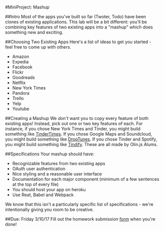 #MiniProject: Mashup

##Intro
Most of the apps you've built so far (Twoter, Todo) have been clones of existing applications. This lab will be a bit different: you'll be combining key features of two existing apps into a "mashup" which does something new and exciting.

##Choosing Two Existing Apps
Here's a list of ideas to get you started - feel free to come up with others.
- Amazon
- Expedia
- Facebook
- Flickr
- Goodreads
- Netflix
- New York Times
- Pandora
- Trello
- Yelp
- Youtube

##Creating a Mashup
We _don't_ want you to copy every feature of both existing apps! Instead, pick out one or two key features of each. For instance, if you chose New York Times and Tinder, you might build something like [TinderTimes](http://tindertimes.herokuapp.com/). If you chose Google Maps and Soundcloud, you might build something like [DropTunes](http://droptune.herokuapp.com/#!/). If you chose Tinder and Spotify, you might build something like [Tindify](http://tindify.herokuapp.com/). These are all made by Olin.js Alums.

##Specifications
Your mashup should have:
- Recognizable features from two existing apps
- OAuth user authentication
- Nice styling and a reasonable user interface
- Documentation for each major component (minimum of a few sentences at the top of every file)
- You should host your app on heroku
- Use Reat, Babel and Webpack

We know that this isn't a particularly specific list of specifications - we're intentionally giving you room to be creative.

##Due: Friday 3/10/17
Fill out the homework submission [form](https://docs.google.com/forms/d/e/1FAIpQLSexsNtvKrkbog5Q2uNZGpkERTsousML8SAGMCbxeQLYD9bJ8w/viewform) when you're done!

